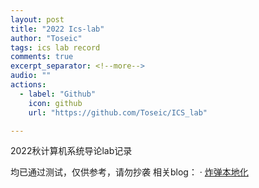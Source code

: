 ```yaml
---
layout: post
title: "2022 Ics-lab"
author: "Toseic"
tags: ics lab record
comments: true
excerpt_separator: <!--more-->
audio: ""
actions:
  - label: "Github"
    icon: github
    url: "https://github.com/Toseic/ICS_lab"

---
```


2022秋计算机系统导论lab记录 <!--more-->

均已通过测试，仅供参考，请勿抄袭
相关blog：
· [炸弹本地化](https://toseic.github.io/2022/09/24/ics-safe-bomb.html)